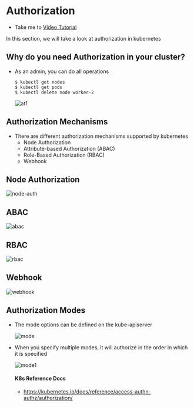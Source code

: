 # Authorization
  - Take me to [Video Tutorial](https://kodekloud.com/topic/authorization/)
  
In this section, we will take a look at authorization in kubernetes

## Why do you need Authorization in your cluster?
- As an admin, you can do all operations
  ```
  $ kubectl get nodes
  $ kubectl get pods
  $ kubectl delete node worker-2
  ```
  
  ![at1](at1.PNG)
  
## Authorization Mechanisms
- There are different authorization mechanisms supported by kubernetes
  - Node Authorization
  - Attribute-based Authorization (ABAC)
  - Role-Based Authorization (RBAC)
  - Webhook
  
## Node Authorization

  ![node-auth](node-auth.png)
  
## ABAC

  ![abac](abac.PNG)
  
## RBAC

  ![rbac](rbac.PNG)

## Webhook
  
  ![webhook](webhook.PNG)
  
## Authorization Modes
- The mode options can be defined on the kube-apiserver

  ![mode](mode.PNG)
  
- When you specify multiple modes, it will authorize in the order in which it is specified

  ![mode1](mode1.PNG)
  
  
  #### K8s Reference Docs
  - https://kubernetes.io/docs/reference/access-authn-authz/authorization/
  
